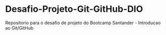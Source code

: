 # Desafio-Projeto-Git-GitHub-DIO
Repositorio para o desafio de projeto do Bootcamp Santander - Introducao ao Git/GitHub

